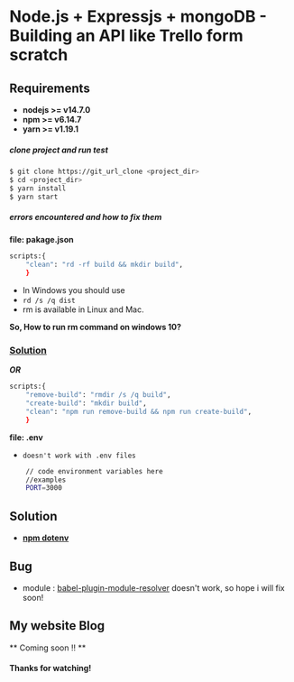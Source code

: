 # Node.js + Expressjs + mongoDB - Building an API like Trello form scratch

## Requirements

- **nodejs >= v14.7.0**
- **npm >= v6.14.7**
- **yarn >= v1.19.1**

##### clone project and run test

```bash
$ git clone https://git_url_clone <project_dir>
$ cd <project_dir>
$ yarn install
$ yarn start
```

##### errors encountered and how to fix them

**file: pakage.json**

```bash
scripts:{
    "clean": "rd -rf build && mkdir build",
    }
```

- In Windows you should use
- `rd /s /q dist`
- rm is available in Linux and Mac.

**So, How to run rm command on windows 10?**

### [Solution](https://stackoverflow.com/questions/41451884/how-to-run-rm-command-on-windows-10/41452647)

**_OR_**

```bash
scripts:{
    "remove-build": "rmdir /s /q build",
    "create-build": "mkdir build",
    "clean": "npm run remove-build && npm run create-build",
    }
```

**file: .env**

- `doesn't work with .env files`

```bash
    // code environment variables here
    //examples
    PORT=3000
```

## Solution

- **[npm dotenv](https://www.npmjs.com/package/dotenv)**

## Bug

- module : [babel-plugin-module-resolver](https://www.npmjs.com/package/babel-plugin-module-resolver) doesn't work, so hope i will fix soon!

## My website Blog

** Coming soon !! **

#### Thanks for watching!
